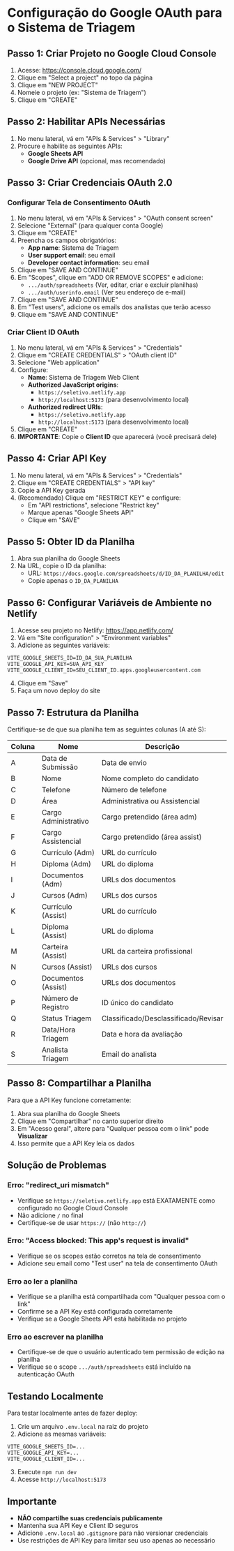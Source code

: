 # Configuração do Google OAuth para o Sistema de Triagem

## Passo 1: Criar Projeto no Google Cloud Console

1. Acesse: https://console.cloud.google.com/
2. Clique em "Select a project" no topo da página
3. Clique em "NEW PROJECT"
4. Nomeie o projeto (ex: "Sistema de Triagem")
5. Clique em "CREATE"

## Passo 2: Habilitar APIs Necessárias

1. No menu lateral, vá em "APIs & Services" > "Library"
2. Procure e habilite as seguintes APIs:
   - **Google Sheets API**
   - **Google Drive API** (opcional, mas recomendado)

## Passo 3: Criar Credenciais OAuth 2.0

### Configurar Tela de Consentimento OAuth

1. No menu lateral, vá em "APIs & Services" > "OAuth consent screen"
2. Selecione "External" (para qualquer conta Google)
3. Clique em "CREATE"
4. Preencha os campos obrigatórios:
   - **App name**: Sistema de Triagem
   - **User support email**: seu email
   - **Developer contact information**: seu email
5. Clique em "SAVE AND CONTINUE"
6. Em "Scopes", clique em "ADD OR REMOVE SCOPES" e adicione:
   - `.../auth/spreadsheets` (Ver, editar, criar e excluir planilhas)
   - `.../auth/userinfo.email` (Ver seu endereço de e-mail)
7. Clique em "SAVE AND CONTINUE"
8. Em "Test users", adicione os emails dos analistas que terão acesso
9. Clique em "SAVE AND CONTINUE"

### Criar Client ID OAuth

1. No menu lateral, vá em "APIs & Services" > "Credentials"
2. Clique em "CREATE CREDENTIALS" > "OAuth client ID"
3. Selecione "Web application"
4. Configure:
   - **Name**: Sistema de Triagem Web Client
   - **Authorized JavaScript origins**:
     - `https://seletivo.netlify.app`
     - `http://localhost:5173` (para desenvolvimento local)
   - **Authorized redirect URIs**:
     - `https://seletivo.netlify.app`
     - `http://localhost:5173` (para desenvolvimento local)
5. Clique em "CREATE"
6. **IMPORTANTE**: Copie o **Client ID** que aparecerá (você precisará dele)

## Passo 4: Criar API Key

1. No menu lateral, vá em "APIs & Services" > "Credentials"
2. Clique em "CREATE CREDENTIALS" > "API key"
3. Copie a API Key gerada
4. (Recomendado) Clique em "RESTRICT KEY" e configure:
   - Em "API restrictions", selecione "Restrict key"
   - Marque apenas "Google Sheets API"
   - Clique em "SAVE"

## Passo 5: Obter ID da Planilha

1. Abra sua planilha do Google Sheets
2. Na URL, copie o ID da planilha:
   - URL: `https://docs.google.com/spreadsheets/d/ID_DA_PLANILHA/edit`
   - Copie apenas o `ID_DA_PLANILHA`

## Passo 6: Configurar Variáveis de Ambiente no Netlify

1. Acesse seu projeto no Netlify: https://app.netlify.com/
2. Vá em "Site configuration" > "Environment variables"
3. Adicione as seguintes variáveis:

```
VITE_GOOGLE_SHEETS_ID=ID_DA_SUA_PLANILHA
VITE_GOOGLE_API_KEY=SUA_API_KEY
VITE_GOOGLE_CLIENT_ID=SEU_CLIENT_ID.apps.googleusercontent.com
```

4. Clique em "Save"
5. Faça um novo deploy do site

## Passo 7: Estrutura da Planilha

Certifique-se de que sua planilha tem as seguintes colunas (A até S):

| Coluna | Nome | Descrição |
|--------|------|-----------|
| A | Data de Submissão | Data de envio |
| B | Nome | Nome completo do candidato |
| C | Telefone | Número de telefone |
| D | Área | Administrativa ou Assistencial |
| E | Cargo Administrativo | Cargo pretendido (área adm) |
| F | Cargo Assistencial | Cargo pretendido (área assist) |
| G | Currículo (Adm) | URL do currículo |
| H | Diploma (Adm) | URL do diploma |
| I | Documentos (Adm) | URLs dos documentos |
| J | Cursos (Adm) | URLs dos cursos |
| K | Currículo (Assist) | URL do currículo |
| L | Diploma (Assist) | URL do diploma |
| M | Carteira (Assist) | URL da carteira profissional |
| N | Cursos (Assist) | URLs dos cursos |
| O | Documentos (Assist) | URLs dos documentos |
| P | Número de Registro | ID único do candidato |
| Q | Status Triagem | Classificado/Desclassificado/Revisar |
| R | Data/Hora Triagem | Data e hora da avaliação |
| S | Analista Triagem | Email do analista |

## Passo 8: Compartilhar a Planilha

Para que a API Key funcione corretamente:

1. Abra sua planilha do Google Sheets
2. Clique em "Compartilhar" no canto superior direito
3. Em "Acesso geral", altere para "Qualquer pessoa com o link" pode **Visualizar**
4. Isso permite que a API Key leia os dados

## Solução de Problemas

### Erro: "redirect_uri mismatch"
- Verifique se `https://seletivo.netlify.app` está EXATAMENTE como configurado no Google Cloud Console
- Não adicione `/` no final
- Certifique-se de usar `https://` (não `http://`)

### Erro: "Access blocked: This app's request is invalid"
- Verifique se os scopes estão corretos na tela de consentimento
- Adicione seu email como "Test user" na tela de consentimento OAuth

### Erro ao ler a planilha
- Verifique se a planilha está compartilhada com "Qualquer pessoa com o link"
- Confirme se a API Key está configurada corretamente
- Verifique se a Google Sheets API está habilitada no projeto

### Erro ao escrever na planilha
- Certifique-se de que o usuário autenticado tem permissão de edição na planilha
- Verifique se o scope `.../auth/spreadsheets` está incluído na autenticação OAuth

## Testando Localmente

Para testar localmente antes de fazer deploy:

1. Crie um arquivo `.env.local` na raiz do projeto
2. Adicione as mesmas variáveis:
```
VITE_GOOGLE_SHEETS_ID=...
VITE_GOOGLE_API_KEY=...
VITE_GOOGLE_CLIENT_ID=...
```
3. Execute `npm run dev`
4. Acesse `http://localhost:5173`

## Importante

- **NÃO compartilhe suas credenciais publicamente**
- Mantenha sua API Key e Client ID seguros
- Adicione `.env.local` ao `.gitignore` para não versionar credenciais
- Use restrições de API Key para limitar seu uso apenas ao necessário
